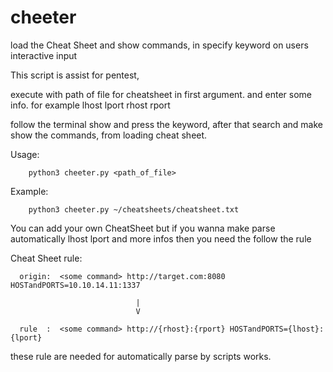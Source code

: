 # cheeter
load the Cheat Sheet and show commands, in specify keyword on users interactive input

This script is assist for pentest,

execute with path of file for cheatsheet in first argument.
and enter some info. for example lhost lport rhost rport

follow the terminal show and press the keyword,
after that search and make show the commands, from loading cheat sheet.


Usage:

        python3 cheeter.py <path_of_file>
        
Example:
        
        python3 cheeter.py ~/cheatsheets/cheatsheet.txt
        
        
You can add your own CheatSheet but if you wanna make parse automatically lhost lport and more infos
then you need the follow the rule

Cheat Sheet rule:
        
      origin:  <some command> http://target.com:8080 HOSTandPORTS=10.10.14.11:1337
        
                                |
                                V
        
      rule  :  <some command> http://{rhost}:{rport} HOSTandPORTS={lhost}:{lport}
      
  these rule are needed for automatically parse by scripts works.

